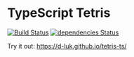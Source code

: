 # TypeScript Tetris

[![Build Status](https://travis-ci.org/d-luk/tetris-ts.svg?branch=master)](https://travis-ci.org/d-luk/tetris-ts) [![dependencies Status](https://david-dm.org/d-luk/tetris-ts/status.svg)](https://david-dm.org/d-luk/tetris-ts)

Try it out: https://d-luk.github.io/tetris-ts/
